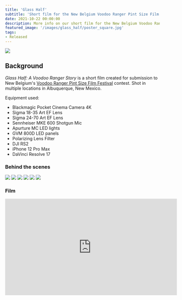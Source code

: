 ```yaml
---
title: 'Glass Half'
subtitle: 'Short film for the New Belgium Voodoo Ranger Pint Size Film Festival'
date: 2021-10-22 00:00:00
description: More info on our short film for the New Belgium Voodoo Ranger Pint Size Film Festival
featured_image: '/images/glass_half/poster_square.jpg'
tags:
- Released
---
```


![](/images/glass_half/poster.jpg)

## Background

_Glass Half: A Voodoo Ranger Story_ is a short film created for submission to New Belgium's [Voodoo Ranger Pint Size Film Festival](https://www.pintsizefilmfest.com/voodoo21/contest/match/36408/3110?IsSweepstakesWinner=0&contestantId=180203) contest. Shot in multiple locations in Albuquerque, New Mexico.

Equipment used:

* Blackmagic Pocket Cinema Camera 4K
* Sigma 18-35 Art EF Lens
* Sigma 24-70 Art EF Lens
* Sennheiser MKE 600 Shotgun Mic
* Apurture MC LED lights
* GVM 800D LED panels
* Polarizing Lens Filter
* DJI RS2
* iPhone 12 Pro Max
* DaVinci Resolve 17

### Behind the scenes

<div class="gallery" data-columns="2">
	<img src="/images/glass_half/behind_the_scenes1.jpg">
	<img src="/images/glass_half/behind_the_scenes2.jpg">
	<img src="/images/glass_half/behind_the_scenes3.jpg">
	<img src="/images/glass_half/behind_the_scenes4.jpg">
	<img src="/images/glass_half/behind_the_scenes5.jpg">
	<img src="/images/glass_half/behind_the_scenes6.jpg">
</div>

### Film

<iframe width="560" height="315" src="https://www.youtube.com/embed/d3EJSWS8KQ0" title="YouTube video player" frameborder="0" allow="accelerometer; autoplay; clipboard-write; encrypted-media; gyroscope; picture-in-picture" allowfullscreen></iframe>